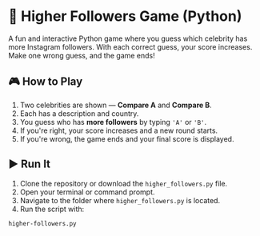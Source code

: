 # 🌟 Higher Followers Game (Python)

A fun and interactive Python game where you guess which celebrity has more Instagram followers. With each correct guess, your score increases. Make one wrong guess, and the game ends!

## 🎮 How to Play

1. Two celebrities are shown — **Compare A** and **Compare B**.
2. Each has a description and country.
3. You guess who has **more followers** by typing `'A'` or `'B'`.
4. If you're right, your score increases and a new round starts.
5. If you're wrong, the game ends and your final score is displayed.

## ▶️ Run It

1. Clone the repository or download the `higher_followers.py` file.
2. Open your terminal or command prompt.
3. Navigate to the folder where `higher_followers.py` is located.
4. Run the script with:
```bash
higher-followers.py
